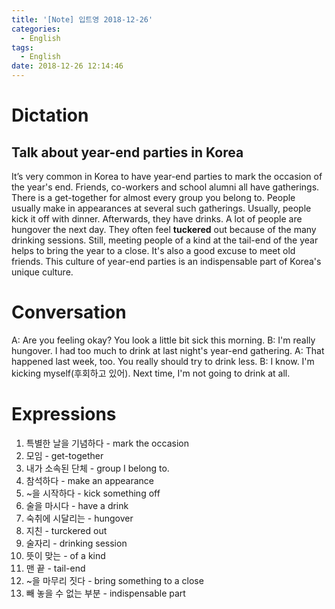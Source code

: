 ```yaml
---
title: '[Note] 입트영 2018-12-26'
categories:
  - English
tags:
  - English
date: 2018-12-26 12:14:46
---
```


# Dictation

## Talk about year-end parties in Korea

It’s very common in Korea to have year-end parties to mark the occasion of the year's end. Friends, co-workers and school alumni all have gatherings. There is a get-together for almost every group you belong to. People usually make in appearances at several such gatherings. Usually, people kick it off with dinner. Afterwards, they have drinks. A lot of people are hungover the next day. They often feel **tuckered** out because of the many drinking sessions. Still, meeting people of a kind at the tail-end of the year helps to bring the year to a close. It's also a good excuse to meet old friends. This culture of year-end parties is an indispensable part of Korea's unique culture.
​

# Conversation

A: Are you feeling okay? You look a little bit sick this morning.
B: I'm really hungover. I had too much to drink at last night's year-end gathering.
A: That happened last week, too. You really should try to drink less.
B: I know. I'm kicking myself(후회하고 있어). Next time, I'm not going to drink at all.


# Expressions

1. 특별한 날을 기념하다 - mark the occasion
2. 모임 - get-together
3. 내가 소속된 단체 - group I belong to.
4. 참석하다 - make an appearance
5. ~을 시작하다 - kick something off
6. 술을 마시다 - have a drink
7. 숙취에 시달리는 - hungover
8. 지친 - turckered out
9. 술자리 - drinking session
10. 뜻이 맞는 - of a kind
11. 맨 끝 - tail-end
12. ~을 마무리 짓다 - bring something to a close 
13. 빼 놓을 수 없는 부분 - indispensable part